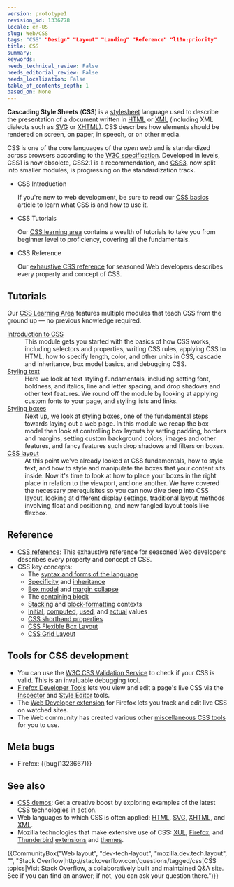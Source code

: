 ```yaml
---
version: prototype1
revision_id: 1336778
locale: en-US
slug: Web/CSS
tags: "CSS" "Design" "Layout" "Landing" "Reference" "l10n:priority"
title: CSS
summary: 
keywords: 
needs_technical_review: False
needs_editorial_review: False
needs_localization: False
table_of_contents_depth: 1
based_on: None
---
```

<p class="summary"><span class="seoSummary"><strong>Cascading Style Sheets</strong> (<strong>CSS</strong>) is a <a href="/en-US/docs/DOM/stylesheet">stylesheet</a> language used to describe the presentation of a document written in <a href="/en-US/docs/HTML" title="HyperText Markup Language">HTML</a></span> or <a href="/en-US/docs/XML">XML</a> (including XML dialects such as <a href="/en-US/docs/SVG">SVG</a> or <a href="/en-US/docs/XHTML">XHTML</a>). CSS describes how elements should be rendered on screen, on paper, in speech, or on other media.</p>

<p>CSS is one of the core languages of the <em>open web</em> and is standardized across browsers according to the <a class="external" href="http://w3.org/Style/CSS/#specs">W3C specification</a>. Developed in levels, CSS1 is now obsolete, CSS2.1 is a recommendation, and <a href="/en-US/docs/CSS/CSS3" title="CSS3">CSS3</a>, now split into smaller modules, is progressing on the standardization track.</p>

<section id="sect1">
<ul class="card-grid">
 <li><span>CSS Introduction</span>

  <p>If you're new to web development, be sure to read our <a href="/en-US/docs/Learn/Getting_started_with_the_web/CSS_basics">CSS basics</a> article to learn what CSS is and how to use it.</p>
 </li>
 <li><span>CSS Tutorials</span>
  <p>Our <a href="/en-US/docs/Learn/CSS">CSS learning area</a> contains a wealth of tutorials to take you from beginner level to proficiency, covering all the fundamentals.</p>
 </li>
 <li><span>CSS Reference</span>
  <p>Our <a href="/en-US/docs/Web/CSS/Reference">exhaustive CSS reference</a> for seasoned Web developers describes every property and concept of CSS.</p>
 </li>
</ul>

<div class="row topicpage-table">
<div class="section">
<h2 class="Documentation" id="Tutorials">Tutorials</h2>

<p>Our <a href="/en-US/docs/Learn/CSS">CSS Learning Area</a> features multiple modules that teach CSS from the ground up — no previous knowledge required.</p>

<dl>
 <dt><a href="/en-US/docs/Learn/CSS/Introduction_to_CSS">Introduction to CSS</a></dt>
 <dd>This module gets you started with the basics of how CSS works, including selectors and properties, writing CSS rules, applying CSS to HTML, how to specify length, color, and other units in CSS, cascade and inheritance, box model basics, and debugging CSS.</dd>
 <dt><a href="/en-US/docs/Learn/CSS/Styling_text">Styling text</a></dt>
 <dd>Here we look at text styling fundamentals, including setting font, boldness, and italics, line and letter spacing, and drop shadows and other text features. We round off the module by looking at applying custom fonts to your page, and styling lists and links.</dd>
 <dt><a href="/en-US/docs/Learn/CSS/Styling_boxes">Styling boxes</a></dt>
 <dd>Next up, we look at styling boxes, one of the fundamental steps towards laying out a web page. In this module we recap the box model then look at controlling box layouts by setting padding, borders and margins, setting custom background colors, images and other features, and fancy features such drop shadows and filters on boxes.</dd>
 <dt><a href="/en-US/docs/Learn/CSS/CSS_layout">CSS layout</a></dt>
 <dd>At this point we've already looked at CSS fundamentals, how to style text, and how to style and manipulate the boxes that your content sits inside. Now it's time to look at how to place your boxes in the right place in relation to the viewport, and one another. We have covered the necessary prerequisites so you can now dive deep into CSS layout, looking at different display settings, traditional layout methods involving float and positioning, and new fangled layout tools like flexbox.</dd>
</dl>
</div>

<div class="section">
<h2 class="Tools" id="Reference">Reference</h2>

<ul>
 <li><a href="/en-US/docs/Web/CSS/Reference">CSS reference</a>: This exhaustive reference for seasoned Web developers describes every property and concept of CSS.</li>
 <li>CSS key concepts:
  <ul>
   <li>The <a href="/en-US/docs/CSS/Syntax">syntax and forms of the language</a></li>
   <li><a href="/en-US/docs/CSS/Specificity">Specificity</a> and <a href="/en-US/docs/CSS/inheritance">inheritance</a></li>
   <li><a href="/en-US/docs/CSS/box_model">Box model</a> and <a href="/en-US/docs/CSS/margin_collapsing">margin collapse</a></li>
   <li>The <a href="/en-US/docs/Web/CSS/All_About_The_Containing_Block">containing block</a></li>
   <li><a href="/en-US/docs/CSS/Understanding_z-index/The_stacking_context" title="The stacking context">Stacking</a> and <a href="/en-US/docs/CSS/block_formatting_context" title="block formatting context">block-formatting</a> contexts</li>
   <li><a href="/en-US/docs/CSS/initial_value">Initial</a>, <a href="/en-US/docs/CSS/computed_value">computed</a>, <a href="/en-US/docs/CSS/used_value">used</a>, and <a href="/en-US/docs/CSS/actual_value">actual</a> values</li>
   <li><a href="/en-US/docs/CSS/Shorthand_properties">CSS shorthand properties</a></li>
   <li><a href="/en-US/docs/Web/CSS/CSS_Flexible_Box_Layout">CSS Flexible Box Layout</a></li>
   <li><a href="/en-US/docs/Web/CSS/CSS_Grid_Layout">CSS Grid Layout</a></li>
  </ul>
 </li>
</ul>

<h2 class="Tools" id="Tools_for_CSS_development">Tools for CSS development</h2>

<ul>
 <li>You can use the <a class="external" href="https://jigsaw.w3.org/css-validator/">W3C CSS Validation Service</a> to check if your CSS is valid. This is an invaluable debugging tool.</li>
 <li><a href="/en-US/docs/Tools">Firefox Developer Tools</a> lets you view and edit a page's live CSS via the <a href="/en-US/docs/Tools/Page_Inspector">Inspector</a> and <a href="/en-US/docs/Tools/Style_Editor">Style Editor</a> tools.</li>
 <li>The <a class="link-https" href="https://addons.mozilla.org/en-US/firefox/addon/60">Web Developer extension</a> for Firefox lets you track and edit live CSS on watched sites.</li>
 <li>The Web community has created various other <a href="/en-US/docs/Web/CSS/Tools">miscellaneous CSS tools</a> for you to use.</li>
</ul>

<h2 id="Meta_bugs">Meta bugs</h2>

<ul>
 <li>Firefox: {{bug(1323667)}}</li>
</ul>
</div>
</div>
</section>

<h2 id="See_also">See also</h2>

<ul>
 <li><a href="/en-US/docs/Web/Demos_of_open_web_technologies#CSS">CSS demos</a>: Get a creative boost by exploring examples of the latest CSS technologies in action.</li>
 <li>Web languages to which CSS is often applied: <a href="/en-US/docs/HTML">HTML</a>, <a href="/en-US/docs/SVG">SVG</a>, <a href="/en-US/docs/XHTML">XHTML</a>, and <a href="/en-US/docs/XML">XML</a>.</li>
 <li>Mozilla technologies that make extensive use of CSS: <a href="/en-US/docs/Mozilla/Tech/XUL">XUL</a>, <a href="/en-US/Firefox">Firefox</a>, and <a href="/en-US/docs/Mozilla/Thunderbird">Thunderbird</a> <a href="/en-US/docs/Extensions">extensions</a> and <a href="/en-US/Add-ons/Themes">themes</a>.</li>
</ul>

<p>{{CommunityBox("Web layout", "dev-tech-layout", "mozilla.dev.tech.layout", "", "Stack Overflow|http://stackoverflow.com/questions/tagged/css|CSS topics|Visit Stack Overflow, a collaboratively built and maintained Q&amp;A site. See if you can find an answer; if not, you can ask your question there.")}}</p>

